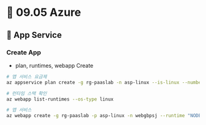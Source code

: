 # 📘 09.05 Azure
## 📳 App Service
### Create App
- plan, runtimes, webapp Create
```bash
# 앱 서비스 요금제
az appservice plan create -g rg-paaslab -n asp-linux --is-linux --number-of-workers 1 --sku B1

# 런타임 스택 확인
az webapp list-runtimes --os-type linux

# 앱 서비스
az webapp create -g rg-paaslab -p asp-linux -n webgbpsj --runtime "NODE:22-lts"
```